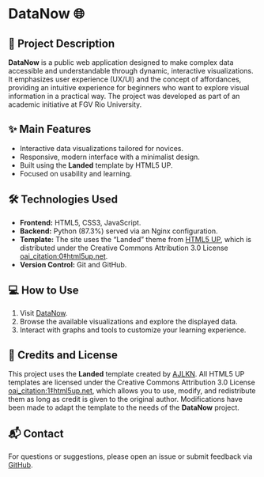# DataNow 🌐

## 📖 Project Description
**DataNow** is a public web application designed to make complex data accessible and understandable through dynamic, interactive visualizations. It emphasizes user experience (UX/UI) and the concept of affordances, providing an intuitive experience for beginners who want to explore visual information in a practical way. The project was developed as part of an academic initiative at FGV Rio University.

## ✨ Main Features
- Interactive data visualizations tailored for novices.
- Responsive, modern interface with a minimalist design.
- Built using the **Landed** template by HTML5 UP.
- Focused on usability and learning.

## 🛠️ Technologies Used
- **Frontend:** HTML5, CSS3, JavaScript.
- **Backend:** Python (87.3%) served via an Nginx configuration.
- **Template:** The site uses the “Landed” theme from [HTML5 UP](https://html5up.net/landed), which is distributed under the Creative Commons Attribution 3.0 License [oai_citation:0‡html5up.net](https://html5up.net/license#:~:text=All%20of%20the%20site%20templates,License%2C%20which%20means%20you%20can).  
- **Version Control:** Git and GitHub.

## 💻 How to Use
1. Visit [DataNow](https://datanow.info).
2. Browse the available visualizations and explore the displayed data.
3. Interact with graphs and tools to customize your learning experience.

## 📜 Credits and License
This project uses the **Landed** template created by [AJLKN](https://html5up.net). All HTML5 UP templates are licensed under the Creative Commons Attribution 3.0 License [oai_citation:1‡html5up.net](https://html5up.net/license#:~:text=All%20of%20the%20site%20templates,License%2C%20which%20means%20you%20can), which allows you to use, modify, and redistribute them as long as credit is given to the original author. Modifications have been made to adapt the template to the needs of the **DataNow** project.

## 📬 Contact
For questions or suggestions, please open an issue or submit feedback via [GitHub](https://github.com/arturpedrotti).
